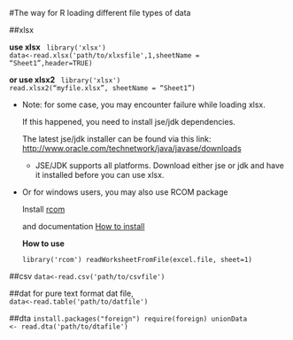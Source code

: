 #The way for R loading different file types of data


##xlsx

**use xlsx**
<code>
library('xlsx')
data<-read.xlsx('path/to/xlxsfile',1,sheetName = “Sheet1”,header=TRUE)
</code>

**or use xlsx2**
<code>
library('xlsx')
read.xlsx2(“myfile.xlsx”, sheetName = “Sheet1”)
</code>

* Note: for some case, you may encounter failure while loading xlsx.

	If this happened, you need to install jse/jdk dependencies. 

	The latest jse/jdk installer can be found via this link: http://www.oracle.com/technetwork/java/javase/downloads

	* JSE/JDK supports all platforms. Download either jse or jdk and have it installed before you can use xlsx.

* Or for windows users, you may also use RCOM package

	Install [rcom](http://rcom.univie.ac.at/download.html)

	and documentation [How to install](http://homepage.univie.ac.at/erich.neuwirth/php/rcomwiki/doku.php?id=wiki:how_to_install)

	**How to use**

	<code>library('rcom')
	readWorksheetFromFile(excel.file, sheet=1)
	</code>


##csv
<code>data<-read.csv('path/to/csvfile')</code>



##dat
for pure text format dat file,
<code>
data<-read.table('path/to/datfile')
</code>



##dta
<code>install.packages("foreign")
require(foreign)
unionData <- read.dta('path/to/dtafile')
</code>
